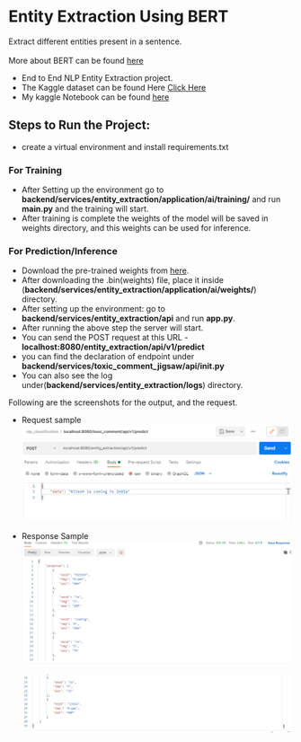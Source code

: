 # Entity Extraction Using BERT
Extract different entities present in a sentence.<br><br>
More about BERT can be found [here](https://huggingface.co/bert-base-uncased)

- End to End NLP Entity Extraction project.
- The Kaggle dataset can be found Here [Click Here](https://www.kaggle.com/abhinavwalia95/entity-annotated-corpus)
- My kaggle Notebook can be found [here](https://www.kaggle.com/raryan/entity-extraction-bert)
 
## Steps to Run the Project:
- create a virtual environment and install requirements.txt
  
### For Training
- After Setting up the environment go to **backend/services/entity_extraction/application/ai/training/** and run **main.py** and the training will start.
- After training is complete the weights of the model will be saved in weights directory, and this weights can be used for inference.
  
### For Prediction/Inference
- Download the pre-trained weights from [here](https://drive.google.com/file/d/1ytF8UWUJ_DYmRy57Iy5NjgUXYfTMEW-D/view?usp=sharing).
- After downloading the .bin(weights) file, place it inside (**backend/services/entity_extraction/application/ai/weights/**) directory.
- After setting up the environment: go to **backend/services/entity_extraction/api** and run **app.py**.
- After running the above step the server will start.  
- You can send the POST request at this URL - **localhost:8080/entity_extraction/api/v1/predict** 
- you can find the declaration of endpoint under **backend/services/toxic_comment_jigsaw/api/__init__.py**
- You can also see the log under(**backend/services/entity_extraction/logs**) directory.

Following are the screenshots for the output, and the request.

- Request sample 
![Sample request](https://github.com/R-aryan/Entity-Extraction-Bert/blob/develop/msc/sample_request.png)
  <br>
  <br>
- Response Sample
![Sample response_1](https://github.com/R-aryan/Entity-Extraction-Bert/blob/develop/msc/sample_response_1.png)
  <br>
  <br>
![Sample response_2](https://github.com/R-aryan/Entity-Extraction-Bert/blob/develop/msc/sample_response_2.png)